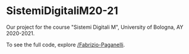 # SistemiDigitaliM20-21

Our project for the course "Sistemi Digitali M", University of Bologna, AY 2020-2021.

To see the full code, explore [/Fabrizio-Paganelli](https://github.com/FilippoPaganelli/SistemiDigitaliM20-21/tree/main/Fabrizio-Paganelli).
